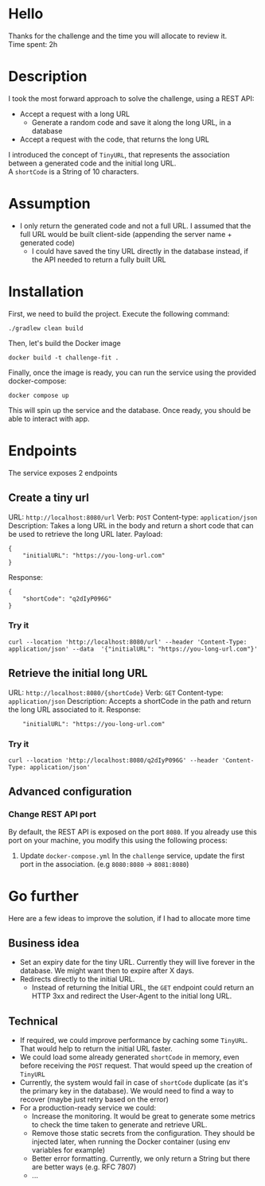 
# Hello
Thanks for the challenge and the time you will allocate to review it.  
Time spent: 2h

# Description
I took the most forward approach to solve the challenge, using a REST API:
- Accept a request with a long URL
  - Generate a random code and save it along the long URL, in a database
- Accept a request with the code, that returns the long URL

I introduced the concept of `TinyURL`, that represents the association between a generated code and the initial long URL.  
A `shortCode` is a String of 10 characters.

# Assumption
- I only return the generated code and not a full URL. I assumed that the full URL would be built client-side (appending the server name + generated code)
  - I could have saved the tiny URL directly in the database instead, if the API needed to return a fully built URL

# Installation
First, we need to build the project. Execute the following command:

```./gradlew clean build```

Then, let's build the Docker image

```docker build -t challenge-fit .```

Finally, once the image is ready, you can run the service using the provided docker-compose:

```docker compose up```

This will spin up the service and the database. Once ready, you should be able to interact with app.

# Endpoints
The service exposes 2 endpoints

## Create a tiny url
URL: `http://localhost:8080/url`
Verb: `POST`
Content-type: `application/json`
Description: Takes a long URL in the body and return a short code that can be used to retrieve the long URL later.
Payload:
```
{
	"initialURL": "https://you-long-url.com" 
}
```
Response:
```
{
	"shortCode": "q2dIyP096G" 
}
```

### Try it
```
curl --location 'http://localhost:8080/url' --header 'Content-Type: application/json' --data  '{"initialURL": "https://you-long-url.com"}'
```

## Retrieve the initial long URL

URL: `http://localhost:8080/{shortCode}`
Verb: `GET`
Content-type: `application/json`
Description: Accepts a shortCode in the path and return the long URL associated to it.
Response:
```
	"initialURL": "https://you-long-url.com" 
```

### Try it
```
curl --location 'http://localhost:8080/q2dIyP096G' --header 'Content-Type: application/json'
```

## Advanced configuration

### Change REST API port
By default, the REST API is exposed on the port `8080`. If you already use this port on your machine, you modify this using the following process:

1. Update `docker-compose.yml`
   In the `challenge` service, update the first port in the association.
   (e.g `8080:8080` -> `8081:8080`)

# Go further
Here are a few ideas to improve the solution, if I had to allocate more time

## Business idea
- Set an expiry date for the tiny URL. Currently they will live forever in the database. We might want then to expire after X days.
- Redirects directly to the initial URL.
  - Instead of returning the Initial URL, the `GET` endpoint could return an HTTP 3xx and redirect the User-Agent to the initial long URL.

## Technical
- If required, we could improve performance by caching some `TinyURL`. That would help to return the initial URL faster.
- We could load some already generated `shortCode` in memory, even before receiving the `POST` request. That would speed up the creation of `TinyURL`
- Currently, the system would fail in case of `shortCode` duplicate (as it's the primary key in the database). We would need to find a way to recover (maybe just retry based on the error)
- For a production-ready service we could:
  - Increase the monitoring. It would be great to generate some metrics to check the time taken to generate and retrieve URL.
  - Remove those static secrets from the configuration. They should be injected later, when running the Docker container (using env variables for example)
  - Better error formatting. Currently, we only return a String but there are better ways (e.g. RFC 7807)
  - ...
